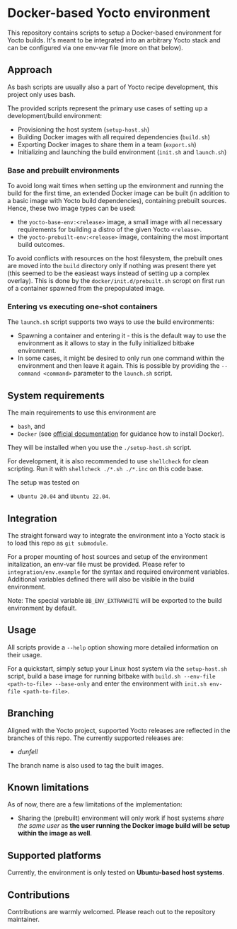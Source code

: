 # Docker-based Yocto environment

This repository contains scripts to setup a Docker-based environment for Yocto builds. 
It's meant to be integrated into an arbitrary Yocto stack and can be configured via one env-var file (more on that below).


## Approach

As bash scripts are usually also a part of Yocto recipe development, this project only uses bash.

The provided scripts represent the primary use cases of setting up a development/build environment:

- Provisioning the host system (`setup-host.sh`)
- Building Docker images with all required dependencies (`build.sh`)
- Exporting Docker images to share them in a team (`export.sh`)
- Initializing and launching the build environment (`init.sh` and `launch.sh`)


### Base and prebuilt environments

To avoid long wait times when setting up the environment and running the build for the first time,
an extended Docker image can be built (in addition to a basic image with Yocto build dependencies),
containing prebuilt sources. Hence, these two image types can be used:

- the `yocto-base-env:<release>` image, a small image with all necessary requirements for building a distro of the given Yocto `<release>`. 
- the `yocto-prebuilt-env:<release>` image, containing the most important build outcomes.

To avoid conflicts with resources on the host filesystem, the prebuilt ones are moved into the `build` 
directory only if nothing was present there yet (this seemed to be the easieast ways instead of setting up a complex overlay). 
This is done by the `docker/init.d/prebuilt.sh` scropt on first run of a container spawned from the prepopulated image.

### Entering vs executing one-shot containers

The `launch.sh` script supports two ways to use the build environments:

- Spawning a container and entering it - this is the default way to use the environment as it allows to stay in the fully initialized
  bitbake environment.
- In some cases, it might be desired to only run one command within the environment and then leave it again. This is possible by providing
  the `--command <command>` parameter to the `launch.sh` script. 


## System requirements

The main requirements to use this environment are

- `bash`, and
- `Docker` (see [official documentation](https://docs.docker.com/engine/install/) for guidance how to install Docker).

They will be installed when you use the `./setup-host.sh` script.

For development, it is also recommended to use `shellcheck` for clean scripting.
Run it with `shellcheck ./*.sh ./*.inc` on this code base.

The setup was tested on

- `Ubuntu 20.04` and `Ubuntu 22.04`.


## Integration

The straight forward way to integrate the environment into a Yocto stack is to load this repo as `git submodule`. 

For a proper mounting of host sources and setup of the environment initalization, an env-var file must be provided.
Please refer to `integration/env.example` for the syntax and required environment variables.
Additional variables defined there will also be visible in the build environment.

Note: The special variable `BB_ENV_EXTRAWHITE` will be exported to the build environment by default.


## Usage

All scripts provide a `--help` option showing more detailed information on their usage.

For a quickstart, simply setup your Linux host system via the `setup-host.sh` script, build a base image for running bitbake
with `build.sh --env-file <path-to-file> --base-only` and enter the environment with `init.sh env-file <path-to-file>`.


## Branching

Aligned with the Yocto project, supported Yocto releases are reflected in the branches of this repo.
The currently supported releases are:

- _dunfell_

The branch name is also used to tag the built images.


## Known limitations

As of now, there are a few limitations of the implementation:

- Sharing the (prebuilt) environment will only work if host systems _share the same user_ as 
  **the user running the Docker image build will be setup within the image as well**.


## Supported platforms

Currently, the environment is only tested on **Ubuntu-based host systems**. 


## Contributions

Contributions are warmly welcomed. Please reach out to the repository maintainer.